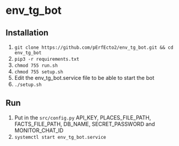 # env_tg_bot

## Installation
1) `git clone https://github.com/pErfEcto2/env_tg_bot.git && cd env_tg_bot`
2) `pip3 -r requirements.txt`
3) `chmod 755 run.sh`
4) `chmod 755 setup.sh`
5) Edit the env_tg_bot.service file to be able to start the bot
6) `./setup.sh`

## Run
1) Put in the `src/config.py` API_KEY, PLACES_FILE_PATH, FACTS_FILE_PATH, DB_NAME, SECRET_PASSWORD and MONITOR_CHAT_ID
2) `systemctl start env_tg_bot.service`
